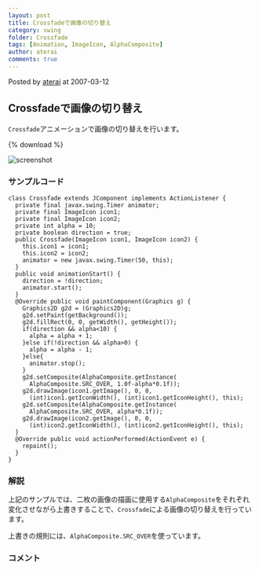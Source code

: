 ```yaml
---
layout: post
title: Crossfadeで画像の切り替え
category: swing
folder: Crossfade
tags: [Animation, ImageIcon, AlphaComposite]
author: aterai
comments: true
---
```


Posted by [aterai](http://terai.xrea.jp/aterai.html) at 2007-03-12

## Crossfadeで画像の切り替え
`Crossfade`アニメーションで画像の切り替えを行います。

{% download %}

![screenshot](https://lh6.googleusercontent.com/_9Z4BYR88imo/TQTKRJIdouI/AAAAAAAAAVs/yU1oEsWfzvA/s800/Crossfade.png)

### サンプルコード
<pre class="prettyprint"><code>class Crossfade extends JComponent implements ActionListener {
  private final javax.swing.Timer animator;
  private final ImageIcon icon1;
  private final ImageIcon icon2;
  private int alpha = 10;
  private boolean direction = true;
  public Crossfade(ImageIcon icon1, ImageIcon icon2) {
    this.icon1 = icon1;
    this.icon2 = icon2;
    animator = new javax.swing.Timer(50, this);
  }
  public void animationStart() {
    direction = !direction;
    animator.start();
  }
  @Override public void paintComponent(Graphics g) {
    Graphics2D g2d = (Graphics2D)g;
    g2d.setPaint(getBackground());
    g2d.fillRect(0, 0, getWidth(), getHeight());
    if(direction &amp;&amp; alpha&lt;10) {
      alpha = alpha + 1;
    }else if(!direction &amp;&amp; alpha&gt;0) {
      alpha = alpha - 1;
    }else{
      animator.stop();
    }
    g2d.setComposite(AlphaComposite.getInstance(
      AlphaComposite.SRC_OVER, 1.0f-alpha*0.1f));
    g2d.drawImage(icon1.getImage(), 0, 0,
      (int)icon1.getIconWidth(), (int)icon1.getIconHeight(), this);
    g2d.setComposite(AlphaComposite.getInstance(
      AlphaComposite.SRC_OVER, alpha*0.1f));
    g2d.drawImage(icon2.getImage(), 0, 0,
      (int)icon2.getIconWidth(), (int)icon2.getIconHeight(), this);
  }
  @Override public void actionPerformed(ActionEvent e) {
    repaint();
  }
}
</code></pre>

### 解説
上記のサンプルでは、二枚の画像の描画に使用する`AlphaComposite`をそれぞれ変化させながら上書きすることで、`Crossfade`による画像の切り替えを行っています。

上書きの規則には、`AlphaComposite.SRC_OVER`を使っています。

### コメント
